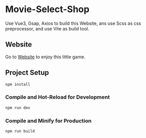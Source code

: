 # Movie-Select-Shop

Use Vue3, Gsap, Axios to build this Website, ans use Scss as css preprocessor, and use Vite as build tool.

## Website

Go to [Website](https://movie-select-shop.vercel.app/) to enjoy this little game.

## Project Setup

```sh
npm install
```

### Compile and Hot-Reload for Development

```sh
npm run dev
```

### Compile and Minify for Production

```sh
npm run build
```
